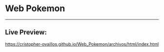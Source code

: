 # Web Pokemon 

***

## Live Preview: 
https://cristopher-ovaillos.github.io/Web_Pokemon/archivos/html/index.html


